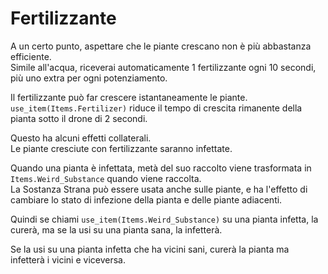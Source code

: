 # Fertilizzante  
A un certo punto, aspettare che le piante crescano non è più abbastanza efficiente.  
Simile all'acqua, riceverai automaticamente 1 fertilizzante ogni 10 secondi, più uno extra per ogni potenziamento.

Il fertilizzante può far crescere istantaneamente le piante. `use_item(Items.Fertilizer)` riduce il tempo di crescita rimanente della pianta sotto il drone di 2 secondi.

Questo ha alcuni effetti collaterali.  
Le piante cresciute con fertilizzante saranno infettate.

Quando una pianta è infettata, metà del suo raccolto viene trasformata in `Items.Weird_Substance` quando viene raccolta.  
La Sostanza Strana può essere usata anche sulle piante, e ha l'effetto di cambiare lo stato di infezione della pianta e delle piante adiacenti.

Quindi se chiami `use_item(Items.Weird_Substance)` su una pianta infetta, la curerà, ma se la usi su una pianta sana, la infetterà.

Se la usi su una pianta infetta che ha vicini sani, curerà la pianta ma infetterà i vicini e viceversa.
